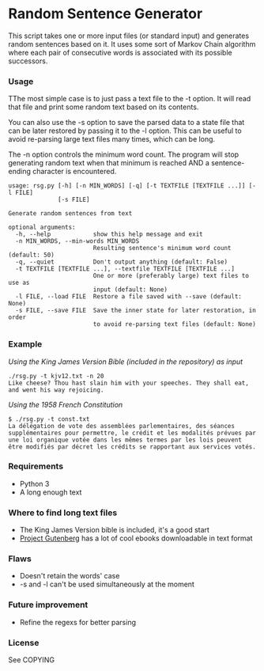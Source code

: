 # Random Sentence Generator

This script takes one or more input files (or standard input) and generates random sentences based on it.
It uses some sort of Markov Chain algorithm where each pair of consecutive words is associated with its possible successors.

### Usage
TThe most simple case is to just pass a text file to the -t option. It will read that file and print some random text based on its contents.

You can also use the -s option to save the parsed data to a state file that can be later restored by passing it to the -l option. This can be useful to avoid re-parsing large text files many times, which can be long.

The -n option controls the minimum word count. The program will stop generating random text when that minimum is reached AND a sentence-ending character is encountered.

```
usage: rsg.py [-h] [-n MIN_WORDS] [-q] [-t TEXTFILE [TEXTFILE ...]] [-l FILE]
              [-s FILE]

Generate random sentences from text

optional arguments:
  -h, --help            show this help message and exit
  -n MIN_WORDS, --min-words MIN_WORDS
                        Resulting sentence's minimum word count (default: 50)
  -q, --quiet           Don't output anything (default: False)
  -t TEXTFILE [TEXTFILE ...], --textfile TEXTFILE [TEXTFILE ...]
                        One or more (preferably large) text files to use as
                        input (default: None)
  -l FILE, --load FILE  Restore a file saved with --save (default: None)
  -s FILE, --save FILE  Save the inner state for later restoration, in order
                        to avoid re-parsing text files (default: None)
```

### Example
*Using the King James Version Bible (included in the repository) as input*
```
./rsg.py -t kjv12.txt -n 20
Like cheese? Thou hast slain him with your speeches. They shall eat, and went his way rejoicing.
```

*Using the 1958 French Constitution*
```
$ ./rsg.py -t const.txt
La délégation de vote des assemblées parlementaires, des séances supplémentaires pour permettre, le crédit et les modalités prévues par une loi organique votée dans les mêmes termes par les lois peuvent être modifiés par décret les crédits se rapportant aux services votés.
```

### Requirements
* Python 3
* A long enough text

### Where to find long text files
* The King James Version bible is included, it's a good start
* [Project Gutenberg](http://www.gutenberg.org/) has a lot of cool ebooks downloadable in text format

### Flaws
* Doesn't retain the words' case
* -s and -l can't be used simultaneously at the moment

### Future improvement
* Refine the regexs for better parsing

### License
See COPYING
